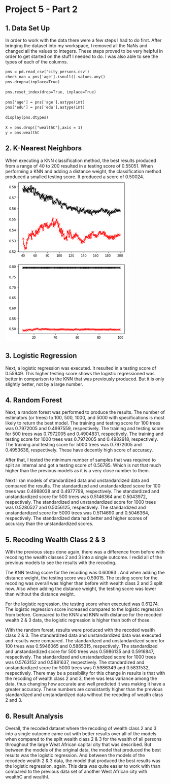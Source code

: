 # Project 5 - Part 2

## 1. Data Set Up
In order to work with the data there were a few steps I had to do first. After bringing the dataset into my workspace, I removed all the NaNs and changed all the values to integers. These steps proved to be very helpful in order to get started on the stuff I needed to do. I was also able to see the types of each of the columns.
```
pns = pd.read_csv('city_persons.csv')
check_nan = pns['age'].isnull().values.any()
pns.dropna(inplace=True)

pns.reset_index(drop=True, inplace=True)

pns['age'] = pns['age'].astype(int)
pns['edu'] = pns['edu'].astype(int)

display(pns.dtypes)

X = pns.drop(["wealthC"],axis = 1)
y = pns.wealthC
```

## 2. K-Nearest Neighbors
When executing a KNN classification method, the best results produced from a range of 40 to 200 resulted in a testing score of 0.55051. When performing a KNN and adding a distance weight, the classification method produced a smalled testing score. It produced a score of 0.50024. 
![](KNNnoD.PNG) ![](KNNwD.PNG)

## 3. Logistic Regression
Next, a logistic regression was executed. It resulted in a testing score of 0.55949. This higher testing score shows the logistic regressioned was better in comparison to the KNN that was previously produced. But it is only slightly better, not by a large number. 

## 4. Random Forest
Next, a random forest was performed to produce the results. The number of estimators (or trees) to 100, 500, 1000, and 5000 with specifications is most likely to return the best model. The training and testing score for 100 trees was 0.7972005 and 0.4997559, respectively. The training and testing score for 500 trees was 0.7972005 and 0.4904831, respectively. The training and testing score for 1000 trees was 0.7972005 and 0.4982918, respectively. The training and testing score for 5000 trees was 0.7972005 and 0.4953636, respectively. These have decently high score of accuracy. 

After that, I tested the minimum number of samples that was required to split an internal and got a testing score of 0.56785. Which is not that much higher than the previous models as it is a very close number to them. 

Next I ran models of standardized data and unstandardized data and compared the results. The standardized and unstandardized score for 100 trees was 0.4988038 and 0.4977799, respectively. The standardized and unstandardized score for 500 trees was 0.5146364 and 0.5043972, respectively. The standardized and unstandardized score for 1000 trees was 0.5280527 and 0.5056125, respectively. The standardized and unstandardized score for 5000 trees was 0.5114690 and 0.5046364, respectively. The standardized data had better and higher scores of accuracy than the unstandardized scores. 

## 5. Recoding Wealth Class 2 & 3
With the previous steps done again, there was a difference from before with recoding the wealth classes 2 and 3 into a single outcome. I redid all of the previous models to see the results with the recoding. 

The KNN testing score for the recoding was 0.60093 . And when adding the distance weight, the testing score was 0.59015. The testing score for the recoding was overall was higher than before with wealth class 2 and 3 split now. Also when adding the distance weight, the testing score was lower than without the distance weight. 

For the logistic regression, the testing score when executed was 0.61274. The logistic regression score increased compared to the logistic regression from before. Compared to the KNN and KNN with distance for the recoded wealth 2 & 3 data, the logistic regression is higher than both of those. 

With the random forest, results were produced with the recoded wealth class 2 & 3. The standardized data and unstandardized data was executed and results were compared. The standardized and unstandardized score for 100 trees was 0.5946065 and 0.5865315, respectively. The standardized and unstandardized score for 500 trees was 0.5986135 and 0.5916847, respectively. The standardized and unstandardized score for 1000 trees was 0.5763152 and 0.5881637, respectively. The standardized and unstandardized score for 5000 trees was 0.5986349 and 0.5831532, respectively. There may be a possibility for this change in results is that with the recoding of wealth class 2 and 3, there was less variance among the data, thus changing how accurate and well predicted it was making it have a greater accuracy. These numbers are consistantly higher than the previous standardized and unstandardized data without the recoding of wealth class 2 and 3. 

## 6. Result Analysis
Overall, the recoded dataset where the recoding of wealth class 2 and 3 into a single outocme came out with better results over all of the models when compared to the split wealth class 2 & 3 for the wealth of all persons throughout the large Weat African capital city that was described. But between the models of the original data, the model that produced the best results was the logistic regression. And between the models of the recodede wealth 2 & 3 data, the model that produced the best results was the logistic regression, again. This data was quite easier to work with than compared to the previous data set of another West African city with wealthC and wealthI. 
